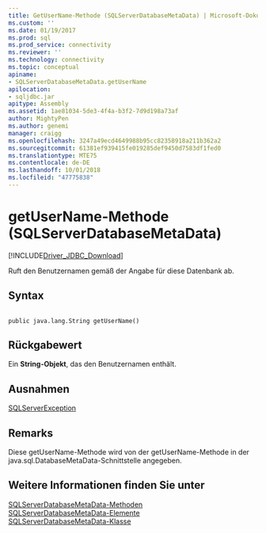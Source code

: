 ```yaml
---
title: GetUserName-Methode (SQLServerDatabaseMetaData) | Microsoft-Dokumentation
ms.custom: ''
ms.date: 01/19/2017
ms.prod: sql
ms.prod_service: connectivity
ms.reviewer: ''
ms.technology: connectivity
ms.topic: conceptual
apiname:
- SQLServerDatabaseMetaData.getUserName
apilocation:
- sqljdbc.jar
apitype: Assembly
ms.assetid: 1ae81034-5de3-4f4a-b3f2-7d9d198a73af
author: MightyPen
ms.author: genemi
manager: craigg
ms.openlocfilehash: 3247a49ecd4649988b95cc82358918a211b362a2
ms.sourcegitcommit: 61381ef939415fe019285def9450d7583df1fed0
ms.translationtype: MTE75
ms.contentlocale: de-DE
ms.lasthandoff: 10/01/2018
ms.locfileid: "47775838"
---
```

# <a name="getusername-method-sqlserverdatabasemetadata"></a>getUserName-Methode (SQLServerDatabaseMetaData)
[!INCLUDE[Driver_JDBC_Download](../../../includes/driver_jdbc_download.md)]

  Ruft den Benutzernamen gemäß der Angabe für diese Datenbank ab.  
  
## <a name="syntax"></a>Syntax  
  
```  
  
public java.lang.String getUserName()  
```  
  
## <a name="return-value"></a>Rückgabewert  
 Ein **String-Objekt**, das den Benutzernamen enthält.  
  
## <a name="exceptions"></a>Ausnahmen  
 [SQLServerException](../../../connect/jdbc/reference/sqlserverexception-class.md)  
  
## <a name="remarks"></a>Remarks  
 Diese getUserName-Methode wird von der getUserName-Methode in der java.sql.DatabaseMetaData-Schnittstelle angegeben.  
  
## <a name="see-also"></a>Weitere Informationen finden Sie unter  
 [SQLServerDatabaseMetaData-Methoden](../../../connect/jdbc/reference/sqlserverdatabasemetadata-methods.md)   
 [SQLServerDatabaseMetaData-Elemente](../../../connect/jdbc/reference/sqlserverdatabasemetadata-members.md)   
 [SQLServerDatabaseMetaData-Klasse](../../../connect/jdbc/reference/sqlserverdatabasemetadata-class.md)  
  
  
